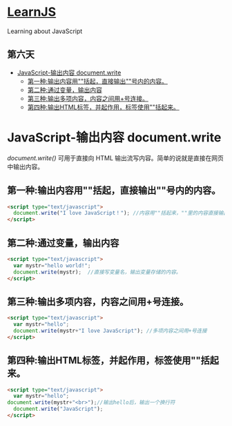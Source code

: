 [LearnJS](../README.md)
===

Learning about JavaScript

第六天
---

<!-- TOC -->

- [JavaScript-输出内容 document.write](#javascript-输出内容-documentwrite)
    - [第一种:输出内容用""括起，直接输出""号内的内容。](#第一种输出内容用括起直接输出号内的内容)
    - [第二种:通过变量，输出内容](#第二种通过变量输出内容)
    - [第三种:输出多项内容，内容之间用+号连接。](#第三种输出多项内容内容之间用号连接)
    - [第四种:输出HTML标签，并起作用，标签使用""括起来。](#第四种输出html标签并起作用标签使用括起来)

<!-- /TOC -->

# JavaScript-输出内容 document.write

*document.write()* 可用于直接向 HTML 输出流写内容。简单的说就是直接在网页中输出内容。

## 第一种:输出内容用""括起，直接输出""号内的内容。

```html
<script type="text/javascript">
  document.write("I love JavaScript！"); //内容用""括起来，""里的内容直接输出。
</script>
```

## 第二种:通过变量，输出内容

```html
<script type="text/javascript">
  var mystr="hello world!";
  document.write(mystr);  //直接写变量名，输出变量存储的内容。
</script>
```

## 第三种:输出多项内容，内容之间用+号连接。

```html
<script type="text/javascript">
  var mystr="hello";
  document.write(mystr+"I love JavaScript"); //多项内容之间用+号连接
</script>
```

## 第四种:输出HTML标签，并起作用，标签使用""括起来。

```html
<script type="text/javascript">
  var mystr="hello";
document.write(mystr+"<br>");//输出hello后，输出一个换行符
  document.write("JavaScript");
</script>
```


